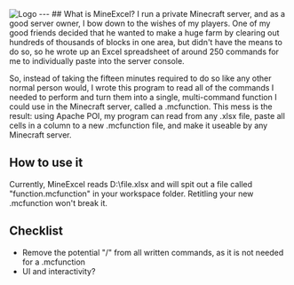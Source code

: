 <img alt="Logo" src="i.imgur.com/jFKnHDt.png">
---
## What is MineExcel?
I run a private Minecraft server, and as a good server owner, I bow down to the wishes of my players. One of my good friends decided that he wanted to make a huge farm by clearing out hundreds of thousands of blocks in one area, but didn't have the means to do so, so he wrote up an Excel spreadsheet of around 250 commands for me to individually paste into the server console.

So, instead of taking the fifteen minutes required to do so like any other normal person would, I wrote this program to read all of the commands I needed to perform and turn them into a single, multi-command function I could use in the Minecraft server, called a .mcfunction. This mess is the result: using Apache POI, my program can read from any .xlsx file, paste all cells in a column to a new .mcfunction file, and make it useable by any Minecraft server.

## How to use it
Currently, MineExcel reads D:\file.xlsx and will spit out a file called "function.mcfunction" in your workspace folder. Retitling your new .mcfunction won't break it.

## Checklist
* Remove the potential "/" from all written commands, as it is not needed for a .mcfunction
* UI and interactivity?